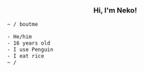 
<samp><h3 align='center'>Hi, I'm Neko!</h3></samp>

```sh
~ / boutme

- He/him
- 16 years old
- I use Penguin 
- I eat rice
~ / 
```
